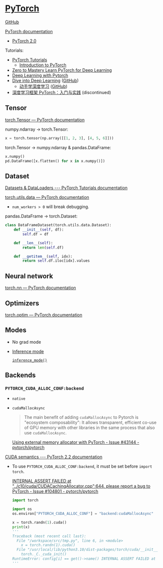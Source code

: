 # [PyTorch](https://pytorch.org/)
[GitHub](https://github.com/pytorch/pytorch)

[PyTorch documentation](https://pytorch.org/docs/stable/index.html)
- [PyTorch 2.0](https://pytorch.org/get-started/pytorch-2.0/)

Tutorials:
- [PyTorch Tutorials](https://pytorch.org/tutorials/)
  - [Introduction to PyTorch](https://pytorch.org/tutorials/beginner/basics/intro.html)
- [Zero to Mastery Learn PyTorch for Deep Learning](https://www.learnpytorch.io/)
- [Deep Learning with Pytorch](https://www.manning.com/books/deep-learning-with-pytorch)
- [Dive into Deep Learning](https://d2l.ai/) ([GitHub](https://github.com/d2l-ai/d2l-en))
  - [动手学深度学习](https://zh.d2l.ai/) ([GitHub](https://github.com/d2l-ai/d2l-zh))
- [深度学习框架 PyTorch：入门与实践](https://github.com/chenyuntc/pytorch-book) (discontinued)

## Tensor
[torch.Tensor — PyTorch documentation](https://pytorch.org/docs/stable/tensors.html)

numpy.ndarray → torch.Tensor:
```python
x = torch.tensor(np.array([[1, 2, 3], [4, 5, 6]]))
```

torch.Tensor → numpy.ndarray & pandas.DataFrame:
```python
x.numpy()
pd.DataFrame([x.flatten() for x in x.numpy()])
```

## Dataset
[Datasets & DataLoaders --- PyTorch Tutorials documentation](https://pytorch.org/tutorials/beginner/basics/data_tutorial.html)

[torch.utils.data — PyTorch documentation](https://pytorch.org/docs/stable/data.html)
- `num_workers > 0` will break debugging.

pandas.DataFrame → torch.Dataset:
```python
class DataFrameDataset(torch.utils.data.Dataset):
    def __init__(self, df):
        self.df = df

    def __len__(self):
        return len(self.df)

    def __getitem__(self, idx):
        return self.df.iloc[idx].values
```

## Neural network
[torch.nn — PyTorch documentation](https://pytorch.org/docs/stable/nn.html)

## Optimizers
[torch.optim — PyTorch documentation](https://pytorch.org/docs/stable/optim.html)

## Modes
- No grad mode
- [Inference mode](https://pytorch.org/cppdocs/notes/inference_mode.html)
  
  [`inference_mode()`](https://pytorch.org/docs/stable/generated/torch.inference_mode.html)

## Backends
### `PYTORCH_CUDA_ALLOC_CONF:backend`
- `native`
- `cudaMallocAsync`

  > The main benefit of adding `cudaMallocAsync` to Pytorch is "ecosystem composability": It allows transparent, efficient co-use of GPU memory with other libraries in the same process that also use `cudaMallocAsync`.

  [Using external memory allocator with PyTorch - Issue #43144 - pytorch/pytorch](https://github.com/pytorch/pytorch/issues/43144)

[CUDA semantics --- PyTorch 2.2 documentation](https://pytorch.org/docs/stable/notes/cuda.html#environment-variables)

- To use `PYTORCH_CUDA_ALLOC_CONF:backend`, it must be set before `import torch`.
  
  [INTERNAL ASSERT FAILED at "../c10/cuda/CUDACachingAllocator.cpp":644, please report a bug to PyTorch - Issue #104801 - pytorch/pytorch](https://github.com/pytorch/pytorch/issues/104801)
  ```python
  import torch

  import os
  os.environ["PYTORCH_CUDA_ALLOC_CONF"] = "backend:cudaMallocAsync"

  x = torch.randn(1).cuda()
  print(x)
  '''
  Traceback (most recent call last):
    File "/workspace/src/tmp.py", line 6, in <module>
      x = torch.randn(1).cuda()
    File "/usr/local/lib/python3.10/dist-packages/torch/cuda/__init__.py", line 247, in _lazy_init
      torch._C._cuda_init()
  RuntimeError: config[i] == get()->name() INTERNAL ASSERT FAILED at "../c10/cuda/CUDACachingAllocator.cpp":644, please report a bug to PyTorch. Allocator backend parsed at runtime != allocator backend parsed at load time
  '''
  ```